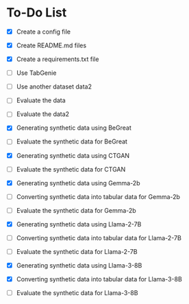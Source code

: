 # To-Do List

- [x] Create a config file
- [x] Create README.md files
- [x] Create a requirements.txt file
- [ ] Use TabGenie
- [ ] Use another dataset data2
- [ ] Evaluate the data  
- [ ] Evaluate the data2  

- [x] Generating synthetic data using BeGreat
- [ ] Evaluate the synthetic data for BeGreat

- [x] Generating synthetic data using CTGAN
- [ ] Evaluate the synthetic data for CTGAN

- [x] Generating synthetic data using Gemma-2b
- [ ] Converting synthetic data into tabular data for Gemma-2b
- [ ] Evaluate the synthetic data for Gemma-2b

- [x] Generating synthetic data using Llama-2-7B
- [ ] Converting synthetic data into tabular data for Llama-2-7B
- [ ] Evaluate the synthetic data for Llama-2-7B

- [x] Generating synthetic data using Llama-3-8B
- [x] Converting synthetic data into tabular data for Llama-3-8B
- [ ] Evaluate the synthetic data for Llama-3-8B
